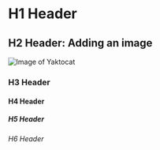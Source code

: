 # H1 Header
## H2 Header: Adding an image
![Image of Yaktocat](https://octodex.github.com/images/yaktocat.png)
### H3 Header
#### H4 Header
##### H5 Header
###### H6 Header
